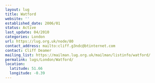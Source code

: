 ```yaml
---
layout: lug
title: Watford
website: ''
established_date: 2006/01
status: Active
last_update: 04/2010
categories: London
url: https://lug.org.uk/node/80
contact_address: mailto:cliff.g3ndc@btinternet.com
contact: Cliff Deamer
mailing_list: https://mailman.lug.org.uk/mailman/listinfo/watford/
permalink: lugs/London/Watford/
location:
  latitude: 51.66
  longitude: -0.39
---
```

